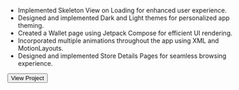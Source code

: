 - Implemented Skeleton View on Loading for enhanced user experience.
- Designed and implemented Dark and Light themes for personalized app theming.
- Created a Wallet page using Jetpack Compose for efficient UI rendering.
- Incorporated multiple animations throughout the app using XML and MotionLayouts.
- Designed and implemented Store Details Pages for seamless browsing experience.



<Button variant="text" destination="https://play.google.com/store/apps/details?id=com.ibo.android&hl=en-IN">View Project</Button>
